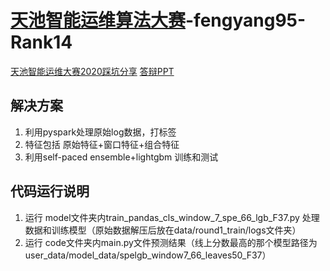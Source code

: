 # [天池智能运维算法大赛](https://tianchi.aliyun.com/competition/entrance/231775/introduction)-fengyang95-Rank14
[天池智能运维大赛2020踩坑分享](https://tianchi.aliyun.com/forum/postDetail?spm=5176.12586969.1002.15.3f9a77c3U6M5tP&postId=102983)
[答辩PPT](https://github.com/fengyang95/Alibaba_AI_Ops_Competition_Rank14/blob/master/Alibaba_AIOps_fengyang95_%E6%9D%8E%E5%85%83%E9%B9%8F.pdf)
## 解决方案
1. 利用pyspark处理原始log数据，打标签
2. 特征包括 原始特征+窗口特征+组合特征
3. 利用self-paced ensemble+lightgbm 训练和测试

## 代码运行说明
1. 运行 model文件夹内train_pandas_cls_window_7_spe_66_lgb_F37.py 处理数据和训练模型（原始数据解压后放在data/round1_train/logs文件夹）
2. 运行 code文件夹内main.py文件预测结果（线上分数最高的那个模型路径为user_data/model_data/spelgb_window7_66_leaves50_F37）
